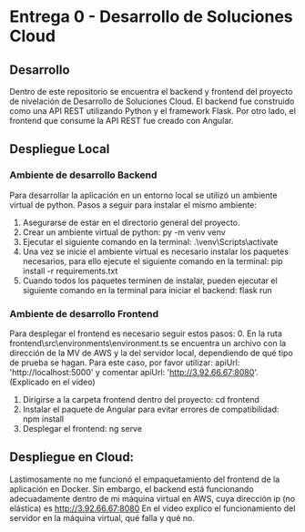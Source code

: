 # Entrega 0 - Desarrollo de Soluciones Cloud

## Desarrollo
Dentro de este repositorio se encuentra el backend y frontend del proyecto de nivelación de Desarrollo de Soluciones Cloud.
El backend fue construido como una API REST utilizando Python y el framework Flask.
Por otro lado, el frontend que consume la API REST fue creado con Angular.

## Despliegue Local
### Ambiente de desarrollo Backend
Para desarrollar la aplicación en un entorno local se utilizó un ambiente virtual de python.
Pasos a seguir para instalar el mismo ambiente:
1. Asegurarse de estar en el directorio general del proyecto.
2. Crear un ambiente virtual de python: py -m venv venv
3. Ejecutar el siguiente comando en la terminal: .\venv\Scripts\activate
4. Una vez se inicie el ambiente virtual es necesario instalar los paquetes necesarios, para ello ejecute el siguiente comando en la terminal: pip install -r requirements.txt
5. Cuando todos los paquetes terminen de instalar, pueden ejecutar el siguiente comando en la terminal para iniciar el backend: flask run

### Ambiente de desarrollo Frontend
Para desplegar el frontend es necesario seguir estos pasos:
0. En la ruta frontend\src\environments\environment.ts se encuentra un archivo con la dirección de la MV de AWS y la del servidor local, dependiendo de qué tipo de prueba se hagan. Para este caso, por favor utilizar: apiUrl: 'http://localhost:5000' y comentar apiUrl: 'http://3.92.66.67:8080'. (Explicado en el video)
1. Dirigirse a la carpeta frontend dentro del proyecto: cd frontend
2. Instalar el paquete de Angular para evitar errores de compatibilidad: npm install
3. Desplegar el frontend: ng serve

## Despliegue en Cloud:
Lastimosamente no me funcionó el empaquetamiento del frontend de la aplicación en Docker. Sin embargo, el backend está funcionando adecuadamente dentro de mi máquina virtual en AWS, cuya dirección ip (no elástica) es http://3.92.66.67:8080
En el video explico el funcionamiento del servidor en la máquina virtual, qué falla y qué no.
